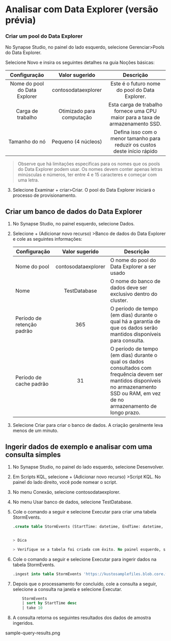 # Analisar com Data Explorer (versão prévia)

### Criar um pool do Data Explorer

No Synapse Studio, no painel do lado esquerdo, selecione Gerenciar>Pools do Data Explorer.

Selecione Novo e insira os seguintes detalhes na guia Noções básicas:


| Configuração        | Valor sugerido           | Descrição  |
|:-------------: |:-------------:| :-----: |
| Nome do pool do Data Explorer | contosodataexplorer | Este é o futuro nome do pool do Data Explorer. |
| Carga de trabalho|Otimizado para computação|Esta carga de trabalho fornece uma CPU maior para a taxa de armazenamento SSD. |
| Tamanho do nó | Pequeno (4 núcleos)|Defina isso com o menor tamanho para reduzir os custos deste início rápido |



>Observe que há limitações específicas para os nomes que os pools do Data Explorer podem usar. Os nomes devem conter apenas letras minúsculas e números, ter entre 4 e 15 caracteres e começar com uma letra.

3. Selecione Examinar + criar>Criar. O pool do Data Explorer iniciará o processo de provisionamento.

## Criar um banco de dados do Data Explorer

1. No Synapse Studio, no painel esquerdo, selecione Dados.

2. Selecione + (Adicionar novo recurso) >Banco de dados do Data Explorer e cole as seguintes informações:

    | Configuração	| Valor sugerido	| Descrição |
    |-------------|:---------------:|-------------|
    | Nome do pool	| contosodataexplorer	| O nome do pool do Data Explorer a ser usado |
    | Nome	| TestDatabase	| O nome do banco de dados deve ser exclusivo dentro do cluster. |
    | Período de retenção padrão	| 365	| O período de tempo (em dias) durante o qual há a garantia de que os dados serão mantidos disponíveis para consulta.	| O período é medido a partir do momento em que os dados são incluídos. |
    | Período de cache padrão	| 31	| O período de tempo (em dias) durante o qual os dados consultados com frequência devem ser mantidos disponíveis no armazenamento SSD ou RAM, em vez de no armazenamento de longo prazo. |

3. Selecione Criar para criar o banco de dados. A criação geralmente leva menos de um minuto.

## Ingerir dados de exemplo e analisar com uma consulta simples

1. No Synapse Studio, no painel do lado esquerdo, selecione Desenvolver.
2. Em Scripts KQL, selecione + (Adicionar novo recurso) >Script KQL. No painel do lado direito, você pode nomear o script.
3. No menu Conexão, selecione contosodataexplorer.
4. No menu Usar banco de dados, selecione TestDatabase.
5. Cole o comando a seguir e selecione Executar para criar uma tabela StormEvents.

    ```sql
    .create table StormEvents (StartTime: datetime, EndTime: datetime, EpisodeId: int, EventId: int, State: string, EventType: string, InjuriesDirect: int, InjuriesIndirect: int, DeathsDirect: int, DeathsIndirect: int, DamageProperty: int, DamageCrops: int, Source: string, BeginLocation: string, EndLocation: string, BeginLat: real, BeginLon: real, EndLat: real, EndLon: real, EpisodeNarrative: string, EventNarrative: string, StormSummary: dynamic)


    > Dica

    > Verifique se a tabela foi criada com êxito. No painel esquerdo, selecione Dados, selecione o menu contosodataexplorer e, em seguida, selecione Atualizar. Em contosodataexplorer, expanda Tabelas e verifique se a tabela StormEvents é exibida na lista.

6. Cole o comando a seguir e selecione Executar para ingerir dados na tabela StormEvents.

    ```sql
    .ingest into table StormEvents 'https://kustosamplefiles.blob.core.windows.net/samplefiles/StormEvents.csv?sv=2019-12-12&ss=b&srt=o&sp=r&se=2022-09-05T02:23:52Z&st=2020-09-04T18:23:52Z&spr=https&sig=VrOfQMT1gUrHltJ8uhjYcCequEcfhjyyMX%2FSc3xsCy4%3D' with (ignoreFirstRecord=true)

7. Depois que o processamento for concluído, cole a consulta a seguir, selecione a consulta na janela e selecione Executar.

    ```sql
        StormEvents
        | sort by StartTime desc
        | take 10

8. A consulta retorna os seguintes resultados dos dados de amostra ingeridos.

sample-query-results.png
